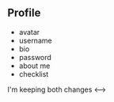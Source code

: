## Profile
 - avatar
 - username
 - bio
 - password
 - about me
 - checklist

 <!--> I'm keeping both changes <-->

